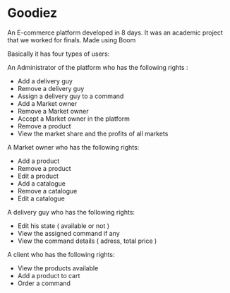 # Goodiez
An E-commerce platform developed in 8 days. It was an academic project that we worked for finals. Made using Boom

Basically it has four types of users:

An Administrator of the platform who has the following rights :
  - Add a delivery guy
  - Remove a delivery guy
  - Assign a delivery guy to a command
  - Add a Market owner
  - Remove a Market owner
  - Accept a Market owner in the platform
  - Remove a product
  - View the market share and the profits of all markets

A Market owner who has the following rights:
  - Add a product
  - Remove a product
  - Edit a product
  - Add a catalogue
  - Remove a catalogue
  - Edit a catalogue
  
A delivery guy who has the following rights:
  - Edit his state ( available or not )
  - View the assigned command if any
  - View the command details ( adress, total price )
  
A client who has the following rights:
  - View the products available
  - Add a product to cart
  - Order a command

